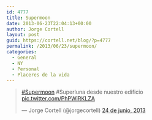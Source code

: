 ```yaml
---
id: 4777
title: Supermoon
date: 2013-06-23T22:04:13+00:00
author: Jorge Cortell
layout: post
guid: https://cortell.net/blog/?p=4777
permalink: /2013/06/23/supermoon/
categories:
  - General
  - NY
  - Personal
  - Placeres de la vida
---
```

<blockquote class="twitter-tweet">
  <p>
    <a href="https://twitter.com/search?q=%23Supermoon&src=hash">#Supermoon</a> #Superluna desde nuestro edificio <a href="https://t.co/PhPWiRKLZA">pic.twitter.com/PhPWiRKLZA</a>
  </p>
  
  <p>
    &mdash; Jorge Cortell (@jorgecortell) <a href="https://twitter.com/jorgecortell/statuses/348975801456271360">24 de junio, 2013</a>
  </p>
</blockquote>